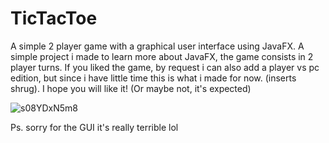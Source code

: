 # TicTacToe
A simple 2 player game with a graphical user interface using JavaFX.
A simple project i made to learn more about JavaFX, the game consists in 2 player turns.  If you liked the game, by request i can also add a player vs pc edition, but since i have little time this is what i made for now. (inserts shrug). I hope you will like it! (Or maybe not, it's expected)


![s08YDxN5m8](https://user-images.githubusercontent.com/67153646/155994074-cb1fa2be-dd99-4aed-a8ba-9e0d8f5e93bf.png)

Ps. sorry for the GUI it's really terrible lol 
